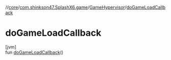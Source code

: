 //[core](../../../index.md)/[com.shinkson47.SplashX6.game](../index.md)/[GameHypervisor](index.md)/[doGameLoadCallback](do-game-load-callback.md)

# doGameLoadCallback

[jvm]\
fun [doGameLoadCallback](do-game-load-callback.md)()

